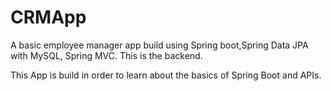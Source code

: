 # CRMApp
A basic employee manager app build using Spring boot,Spring Data JPA with MySQL, Spring MVC. This is the backend.

This App is build in order to learn about the basics of Spring Boot and APIs.
